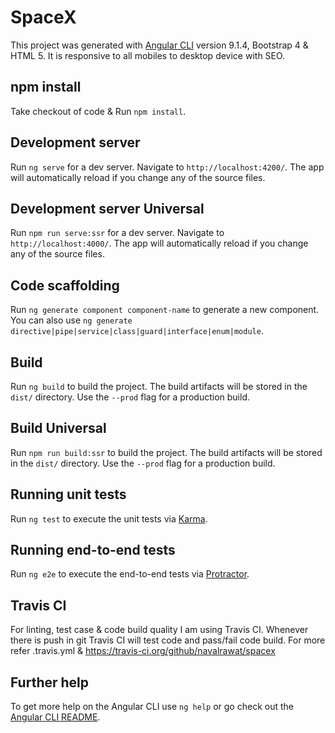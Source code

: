 # SpaceX

This project was generated with [Angular CLI](https://github.com/angular/angular-cli) version 9.1.4, Bootstrap 4 & HTML 5.
It is responsive to  all mobiles to desktop device with SEO.

## npm install

Take checkout of code &  Run `npm install`.

## Development server

Run `ng serve` for a dev server. Navigate to `http://localhost:4200/`. The app will automatically reload if you change any of the source files.

## Development server Universal

Run `npm run serve:ssr` for a dev server. Navigate to `http://localhost:4000/`. The app will automatically reload if you change any of the source files.

## Code scaffolding

Run `ng generate component component-name` to generate a new component. You can also use `ng generate directive|pipe|service|class|guard|interface|enum|module`.

## Build

Run `ng build` to build the project. The build artifacts will be stored in the `dist/` directory. Use the `--prod` flag for a production build.

## Build Universal

Run `npm run build:ssr` to build the project. The build artifacts will be stored in the `dist/` directory. Use the `--prod` flag for a production build.

## Running unit tests

Run `ng test` to execute the unit tests via [Karma](https://karma-runner.github.io).

## Running end-to-end tests

Run `ng e2e` to execute the end-to-end tests via [Protractor](http://www.protractortest.org/).

## Travis CI

For linting, test case & code build quality I am using Travis CI. Whenever there is push in git Travis CI will test code and pass/fail code build. For more refer .travis.yml &  https://travis-ci.org/github/navalrawat/spacex

## Further help

To get more help on the Angular CLI use `ng help` or go check out the [Angular CLI README](https://github.com/angular/angular-cli/blob/master/README.md).
